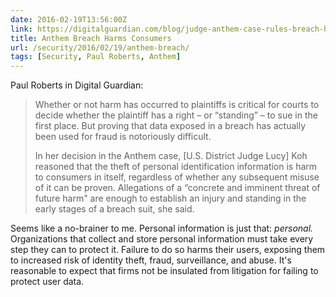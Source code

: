 ```yaml
--- 
date: 2016-02-19T13:56:00Z
link: https://digitalguardian.com/blog/judge-anthem-case-rules-breach-harmed-patients
title: Anthem Breach Harms Consumers
url: /security/2016/02/19/anthem-breach/
tags: [Security, Paul Roberts, Anthem]
---
```


Paul Roberts in Digital Guardian:

> Whether or not harm has occurred to plaintiffs is critical for courts to
> decide whether the plaintiff has a right – or “standing” – to sue in the
> first place. But proving that data exposed in a breach has actually been
> used for fraud is notoriously difficult.
> 
> In her decision in the Anthem case, [U.S. District Judge Lucy] Koh reasoned
> that the theft of personal identification information is harm to consumers
> in itself, regardless of whether any subsequent misuse of it can be proven.
> Allegations of a “concrete and imminent threat of future harm" are enough
> to establish an injury and standing in the early stages of a breach suit,
> she said.

Seems like a no-brainer to me. Personal information is just that: *personal.*
Organizations that collect and store personal information must take every
step they can to protect it. Failure to do so harms their users, exposing
them to increased risk of identity theft, fraud, surveillance, and abuse. It's
reasonable to expect that firms not be insulated from litigation for failing
to protect user data.


